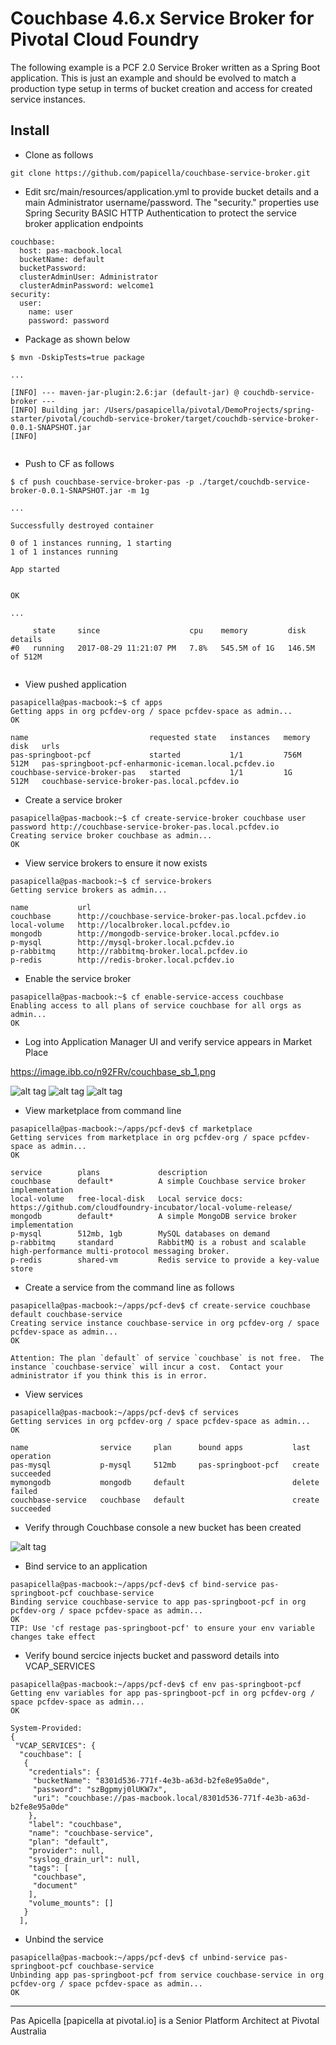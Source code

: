 <H1>Couchbase 4.6.x Service Broker for Pivotal Cloud Foundry </h1>

The following example is a PCF 2.0 Service Broker written as a Spring Boot application. This is just an example and should
be evolved to match a production type setup in terms of bucket creation and access for created service instances.

<h2> Install </h2>

- Clone as follows

```
git clone https://github.com/papicella/couchbase-service-broker.git
```

- Edit src/main/resources/application.yml to provide bucket details and a main Administrator username/password. The "security." 
properties use Spring Security BASIC HTTP Authentication to protect the service broker application endpoints 

```
couchbase:
  host: pas-macbook.local
  bucketName: default
  bucketPassword:
  clusterAdminUser: Administrator
  clusterAdminPassword: welcome1
security:
  user:
    name: user
    password: password
```
 
- Package as shown below

```
$ mvn -DskipTests=true package

...

[INFO] --- maven-jar-plugin:2.6:jar (default-jar) @ couchdb-service-broker ---
[INFO] Building jar: /Users/pasapicella/pivotal/DemoProjects/spring-starter/pivotal/couchdb-service-broker/target/couchdb-service-broker-0.0.1-SNAPSHOT.jar
[INFO]


```

- Push to CF as follows
 
```
$ cf push couchbase-service-broker-pas -p ./target/couchdb-service-broker-0.0.1-SNAPSHOT.jar -m 1g

...

Successfully destroyed container

0 of 1 instances running, 1 starting
1 of 1 instances running

App started


OK

...

     state     since                    cpu    memory         disk             details
#0   running   2017-08-29 11:21:07 PM   7.8%   545.5M of 1G   146.5M of 512M


```

- View pushed application 

```
pasapicella@pas-macbook:~$ cf apps
Getting apps in org pcfdev-org / space pcfdev-space as admin...
OK

name                           requested state   instances   memory   disk   urls
pas-springboot-pcf             started           1/1         756M     512M   pas-springboot-pcf-enharmonic-iceman.local.pcfdev.io
couchbase-service-broker-pas   started           1/1         1G       512M   couchbase-service-broker-pas.local.pcfdev.io
```

- Create a service broker 

```
pasapicella@pas-macbook:~$ cf create-service-broker couchbase user password http://couchbase-service-broker-pas.local.pcfdev.io
Creating service broker couchbase as admin...
OK
```

- View service brokers to ensure it now exists

```
pasapicella@pas-macbook:~$ cf service-brokers
Getting service brokers as admin...

name           url
couchbase      http://couchbase-service-broker-pas.local.pcfdev.io
local-volume   http://localbroker.local.pcfdev.io
mongodb        http://mongodb-service-broker.local.pcfdev.io
p-mysql        http://mysql-broker.local.pcfdev.io
p-rabbitmq     http://rabbitmq-broker.local.pcfdev.io
p-redis        http://redis-broker.local.pcfdev.io
```

- Enable the service broker

```
pasapicella@pas-macbook:~$ cf enable-service-access couchbase
Enabling access to all plans of service couchbase for all orgs as admin...
OK
```

- Log into Application Manager UI and verify service appears in Market Place

https://image.ibb.co/n92FRv/couchbase_sb_1.png

![alt tag](https://image.ibb.co/n92FRv/couchbase_sb_1.png)
![alt tag](https://image.ibb.co/fFX4KF/couchbase_sb_2.png)
![alt tag](https://image.ibb.co/m7ctDa/couchbase_sb_3.png)


- View marketplace from command line

```
pasapicella@pas-macbook:~/apps/pcf-dev$ cf marketplace
Getting services from marketplace in org pcfdev-org / space pcfdev-space as admin...
OK

service        plans             description
couchbase      default*          A simple Couchbase service broker implementation
local-volume   free-local-disk   Local service docs: https://github.com/cloudfoundry-incubator/local-volume-release/
mongodb        default*          A simple MongoDB service broker implementation
p-mysql        512mb, 1gb        MySQL databases on demand
p-rabbitmq     standard          RabbitMQ is a robust and scalable high-performance multi-protocol messaging broker.
p-redis        shared-vm         Redis service to provide a key-value store
```

- Create a service from the command line as follows

```
pasapicella@pas-macbook:~/apps/pcf-dev$ cf create-service couchbase default couchbase-service
Creating service instance couchbase-service in org pcfdev-org / space pcfdev-space as admin...
OK

Attention: The plan `default` of service `couchbase` is not free.  The instance `couchbase-service` will incur a cost.  Contact your administrator if you think this is in error.

```

- View services

```
pasapicella@pas-macbook:~/apps/pcf-dev$ cf services
Getting services in org pcfdev-org / space pcfdev-space as admin...
OK

name                service     plan      bound apps           last operation
pas-mysql           p-mysql     512mb     pas-springboot-pcf   create succeeded
mymongodb           mongodb     default                        delete failed
couchbase-service   couchbase   default                        create succeeded
```

- Verify through Couchbase console a new bucket has been created

![alt tag](https://image.ibb.co/mfQieF/couchbase_sb_4.png)

- Bind service to an application

```
pasapicella@pas-macbook:~/apps/pcf-dev$ cf bind-service pas-springboot-pcf couchbase-service
Binding service couchbase-service to app pas-springboot-pcf in org pcfdev-org / space pcfdev-space as admin...
OK
TIP: Use 'cf restage pas-springboot-pcf' to ensure your env variable changes take effect
```

- Verify bound sercice injects bucket and password details into VCAP_SERVICES

```
pasapicella@pas-macbook:~/apps/pcf-dev$ cf env pas-springboot-pcf
Getting env variables for app pas-springboot-pcf in org pcfdev-org / space pcfdev-space as admin...
OK

System-Provided:
{
 "VCAP_SERVICES": {
  "couchbase": [
   {
    "credentials": {
     "bucketName": "8301d536-771f-4e3b-a63d-b2fe8e95a0de",
     "password": "szBgpmyj0lUKW7x",
     "uri": "couchbase://pas-macbook.local/8301d536-771f-4e3b-a63d-b2fe8e95a0de"
    },
    "label": "couchbase",
    "name": "couchbase-service",
    "plan": "default",
    "provider": null,
    "syslog_drain_url": null,
    "tags": [
     "couchbase",
     "document"
    ],
    "volume_mounts": []
   }
  ],

```

- Unbind the service

```
pasapicella@pas-macbook:~/apps/pcf-dev$ cf unbind-service pas-springboot-pcf couchbase-service
Unbinding app pas-springboot-pcf from service couchbase-service in org pcfdev-org / space pcfdev-space as admin...
OK
```

<hr />
Pas Apicella [papicella at pivotal.io] is a Senior Platform Architect at Pivotal Australia 
